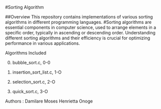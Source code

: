 #Sorting Algorithm

##Overview
This repository contains implementations of various sorting algorithms in different programming languages. #Sorting algorithms are essential components in computer science, used to arrange elements in a specific order, typically in ascending or descending order. Understanding different sorting algorithms and their efficiency is crucial for optimizing performance in various applications.

Algorithms Included

0. bubble_sort.c, 0-0


1. insertion_sort_list.c, 1-O


2. selection_sort.c, 2-O


3. quick_sort.c, 3-O








Authors :  Damilare Moses
Henrietta Onoge

